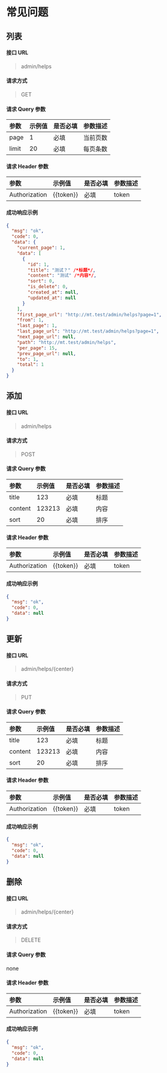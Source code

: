 # 常见问题

## 列表

#### 接口 URL

> admin/helps

#### 请求方式

> GET

#### 请求 Query 参数

| 参数  | 示例值 | 是否必填 | 参数描述 |
| :---- | :----- | :------- | :------- |
| page  | 1      | 必填     | 当前页数 |
| limit | 20     | 必填     | 每页条数 |

#### 请求 Header 参数

| 参数          | 示例值    | 是否必填 | 参数描述 |
| :------------ | :-------- | :------- | :------- |
| Authorization | {{token}} | 必填     | token    |

#### 成功响应示例

```json
{
  "msg": "ok",
  "code": 0,
  "data": {
    "current_page": 1,
    "data": [
      {
        "id": 1,
        "title": "测试？" /*标题*/,
        "content": "测试" /*内容*/,
        "sort": 0,
        "is_delete": 0,
        "created_at": null,
        "updated_at": null
      }
    ],
    "first_page_url": "http://mt.test/admin/helps?page=1",
    "from": 1,
    "last_page": 1,
    "last_page_url": "http://mt.test/admin/helps?page=1",
    "next_page_url": null,
    "path": "http://mt.test/admin/helps",
    "per_page": 15,
    "prev_page_url": null,
    "to": 1,
    "total": 1
  }
}
```

## 添加

#### 接口 URL

> admin/helps

#### 请求方式

> POST

#### 请求 Query 参数

| 参数    | 示例值 | 是否必填 | 参数描述 |
| :------ | :----- | :------- | :------- |
| title   | 123    | 必填     | 标题     |
| content | 123213 | 必填     | 内容     |
| sort    | 20     | 必填     | 排序     |

#### 请求 Header 参数

| 参数          | 示例值    | 是否必填 | 参数描述 |
| :------------ | :-------- | :------- | :------- |
| Authorization | {{token}} | 必填     | token    |

#### 成功响应示例

```json
{
  "msg": "ok",
  "code": 0,
  "data": null
}
```

## 更新

#### 接口 URL

> admin/helps/{center}

#### 请求方式

> PUT

#### 请求 Query 参数

| 参数    | 示例值 | 是否必填 | 参数描述 |
| :------ | :----- | :------- | :------- |
| title   | 123    | 必填     | 标题     |
| content | 123213 | 必填     | 内容     |
| sort    | 20     | 必填     | 排序     |

#### 请求 Header 参数

| 参数          | 示例值    | 是否必填 | 参数描述 |
| :------------ | :-------- | :------- | :------- |
| Authorization | {{token}} | 必填     | token    |

#### 成功响应示例

```json
{
  "msg": "ok",
  "code": 0,
  "data": null
}
```

## 删除

#### 接口 URL

> admin/helps/{center}

#### 请求方式

> DELETE

#### 请求 Query 参数

none

#### 请求 Header 参数

| 参数          | 示例值    | 是否必填 | 参数描述 |
| :------------ | :-------- | :------- | :------- |
| Authorization | {{token}} | 必填     | token    |

#### 成功响应示例

```json
{
  "msg": "ok",
  "code": 0,
  "data": null
}
```
